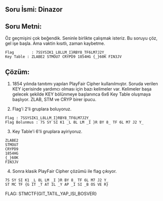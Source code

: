 ## Soru İsmi: Dinazor

## Soru Metni: 

Öz geçmişini çok beğendik. Seninle birlikte çalışmak isteriz. Bu soruyu çöz, gel işe başla. Ama vaktin kısıtlı, zaman kaybetme. 
```
Flag		: 7SSYSIK1_L8LLM_I}RBY8_TF6LM7J2Y_
Key Table : ZLABE2 STMOU7 CRYPD9 1854HG {_}60K FIN3JV
```

## Çözüm: 

1. 1854 yılında tanıtımı yapılan PlayFair Cipher kullanılmıştır. Soruda verilen KEY içerisinde yardımcı olması için bazı kelimeler var. Kelimeler başa gelecek şekilde KEY bölünmeye başlanınca 6x6 Key Table oluşmaya başlıyor. ZLAB, STM ve CRYP birer ipucu.

2. Flag'i 2'li gruplara boluyoruz.
```
Flag : 7SSYSIK1_L8LLM_I}RBY8_TF6LM7J2Y_
Flag Bolunmus : 7S SY SI K1 _L 8L LM _I }R BY 8_ TF 6L M7 J2 Y_
```

3. Key Table'i 6'li gruplara ayiriyoruz.
```
ZLABE2
STMOU7
CRYPD9
1854HG
{_}60K
FIN3JV
```

4. Sonra klasik PlayFair Cipher  çözümü ile flag çıkıyor.
```
7S SY SI K1 _L 8L LM _I }R BY 8_ TF 6L M7 J2 Y_
ST MC TF {G IT _T AT IL _Y AP _I SI _B OS VE R}
```
FLAG: STMCTF{GIT_TATIL_YAP_ISI_BOSVER}

